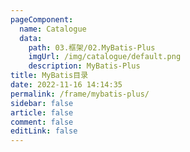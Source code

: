 ```yaml
---
pageComponent: 
  name: Catalogue
  data: 
    path: 03.框架/02.MyBatis-Plus
    imgUrl: /img/catalogue/default.png
    description: MyBatis-Plus
title: MyBatis目录
date: 2022-11-16 14:14:35
permalink: /frame/mybatis-plus/
sidebar: false
article: false
comment: false
editLink: false
---
```

